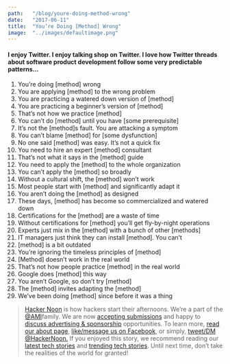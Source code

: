 ```yaml
---
path:	"/blog/youre-doing-method-wrong"
date:	"2017-06-11"
title:	"You’re Doing [Method] Wrong"
image:	"../images/defaultimage.png"
---
```


#### I enjoy Twitter. I enjoy talking shop on Twitter. I love how Twitter threads about software product development follow some very predictable patterns…

1. You’re doing [method] wrong
2. You are applying [method] to the wrong problem
3. You are practicing a watered down version of [method]
4. You are practicing a beginner’s version of [method]
5. That’s not how we practice [method]
6. You can’t do [method] until you have [some prerequisite]
7. It’s not the [method]s fault. You are attacking a symptom
8. You can’t blame [method] for [some dysfunction]
9. No one said [method] was easy. It’s not a quick fix
10. You need to hire an expert [method] consultant
11. That’s not what it says in the [method] guide
12. You need to apply the [method] to the whole organization
13. You can’t apply the [method] so broadly
14. Without a cultural shift, the [method] won’t work
15. Most people start with [method] and significantly adapt it
16. You aren’t doing the [method] as designed
17. These days, [method] has become so commercialized and watered down
18. Certifications for the [method] are a waste of time
19. Without certifications for [method] you’ll get fly-by-night operations
20. Experts just mix in the [method] with a bunch of other [methods]
21. IT managers just think they can install [method]. You can’t
22. [method] is a bit outdated
23. You’re ignoring the timeless principles of [method]
24. [Method] doesn’t work in the real world
25. That’s not how people practice [method] in the real world
26. Google does [method] this way
27. You aren’t Google, so don’t try [method]
28. The [method] invites adapting the [method]
29. We’ve been doing [method] since before it was a thing

> [Hacker Noon](http://bit.ly/Hackernoon) is how hackers start their afternoons. We’re a part of the [@AMI](http://bit.ly/atAMIatAMI)family. We are now [accepting submissions](http://bit.ly/hackernoonsubmission) and happy to [discuss advertising & sponsorship](mailto:partners@amipublications.com) opportunities.
> To learn more, [read our about page](https://goo.gl/4ofytp), [like/message us on Facebook](http://bit.ly/HackernoonFB), or simply, [tweet/DM @HackerNoon.](https://goo.gl/k7XYbx)
> If you enjoyed this story, we recommend reading our [latest tech stories](http://bit.ly/hackernoonlatestt) and [trending tech stories](https://hackernoon.com/trending). Until next time, don’t take the realities of the world for granted!